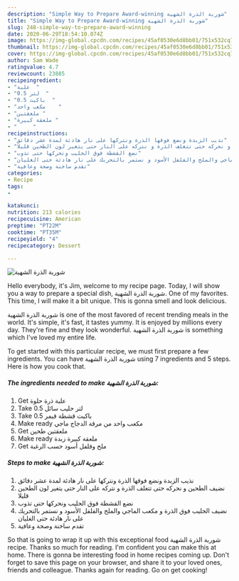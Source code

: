 ```yaml
---
description: "Simple Way to Prepare Award-winning شوربة الذرة الشهية"
title: "Simple Way to Prepare Award-winning شوربة الذرة الشهية"
slug: 248-simple-way-to-prepare-award-winning
date: 2020-06-29T18:54:10.074Z
image: https://img-global.cpcdn.com/recipes/45af0530e6d8bb01/751x532cq70/الصورة-الرئيسية-لوصفةشوربة-الذرة-الشهية.jpg
thumbnail: https://img-global.cpcdn.com/recipes/45af0530e6d8bb01/751x532cq70/الصورة-الرئيسية-لوصفةشوربة-الذرة-الشهية.jpg
cover: https://img-global.cpcdn.com/recipes/45af0530e6d8bb01/751x532cq70/الصورة-الرئيسية-لوصفةشوربة-الذرة-الشهية.jpg
author: Sam Wade
ratingvalue: 4.7
reviewcount: 23885
recipeingredient:
- "علبة  "
- "0.5 لتر  "
- "0.5 باكيت  "
- "مكعب واحد    "
- "ملعقتين "
- "ملعقة كبيرة "
- "     "
recipeinstructions:
- "نذيب الزبدة ونضع فوقها الذرة ونتركها على نار هادئة لمدة عشر دقائق"
- "نضيف الطحين و نحركه حتى تتغلف الذرة و نتركه على النار حتى يتغير لون الطحين قليلا"
- "نضع القشطة فوق الحليب ونحركها حتى تذوب"
- "نضيف الحليب فوق الذرة و مكعب الماجي والملح والفلفل الأسود و نستمر بالتحريك على نار هادئة حتى الغليان"
- "تقدم ساخنة وصحة وعافية"
categories:
- Recipe
tags:
- 

katakunci:  
nutrition: 213 calories
recipecuisine: American
preptime: "PT22M"
cooktime: "PT35M"
recipeyield: "4"
recipecategory: Dessert

---
```



![شوربة الذرة الشهية](https://img-global.cpcdn.com/recipes/45af0530e6d8bb01/751x532cq70/الصورة-الرئيسية-لوصفةشوربة-الذرة-الشهية.jpg)

Hello everybody, it's Jim, welcome to my recipe page. Today, I will show you a way to prepare a special dish, شوربة الذرة الشهية. One of my favorites. This time, I will make it a bit unique. This is gonna smell and look delicious.



شوربة الذرة الشهية is one of the most favored of recent trending meals in the world. It's simple, it's fast, it tastes yummy. It is enjoyed by millions every day. They're fine and they look wonderful. شوربة الذرة الشهية is something which I've loved my entire life.


To get started with this particular recipe, we must first prepare a few ingredients. You can have شوربة الذرة الشهية using 7 ingredients and 5 steps. Here is how you cook that.

<!--inarticleads1-->

##### The ingredients needed to make شوربة الذرة الشهية:

1. Get علبة ذرة حلوة
1. Take 0.5 لتر حليب سائل
1. Take 0.5 باكيت قشطة قيمر
1. Make ready مكعب واحد من مرقة الدجاج ماجي
1. Get ملعقتين طحين
1. Make ready ملعقة كبيرة زبدة
1. Get  ملح وفلفل أسود حسب الرغبة




<!--inarticleads2-->

##### Steps to make شوربة الذرة الشهية:

1. نذيب الزبدة ونضع فوقها الذرة ونتركها على نار هادئة لمدة عشر دقائق
1. نضيف الطحين و نحركه حتى تتغلف الذرة و نتركه على النار حتى يتغير لون الطحين قليلا
1. نضع القشطة فوق الحليب ونحركها حتى تذوب
1. نضيف الحليب فوق الذرة و مكعب الماجي والملح والفلفل الأسود و نستمر بالتحريك على نار هادئة حتى الغليان
1. تقدم ساخنة وصحة وعافية




So that is going to wrap it up with this exceptional food شوربة الذرة الشهية recipe. Thanks so much for reading. I'm confident you can make this at home. There is gonna be interesting food in home recipes coming up. Don't forget to save this page on your browser, and share it to your loved ones, friends and colleague. Thanks again for reading. Go on get cooking!
